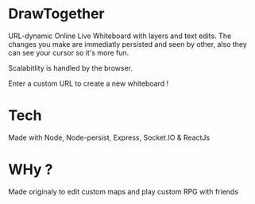 # DrawTogether

URL-dynamic Online Live Whiteboard with layers and text edits. The changes you make are immediatly persisted and seen by other, also they can see your cursor so it's more fun. 

Scalabitlity is handled by the browser.

Enter a custom URL to create a new whiteboard !

# Tech

Made with Node, Node-persist, Express, Socket.IO & ReactJs

# WHy ?

Made originaly to edit custom maps and play custom RPG with friends
